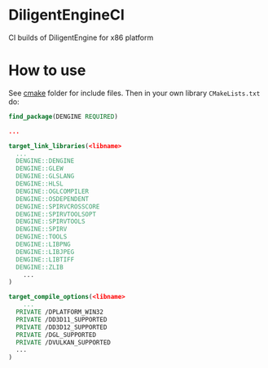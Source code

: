 # DiligentEngineCI
CI builds of DiligentEngine for x86 platform

# How to use

See [cmake](cmake) folder for include files. Then in your own library `CMakeLists.txt` do:

```cmake
find_package(DENGINE REQUIRED)

...

target_link_libraries(<libname>
  ...
  DENGINE::DENGINE
  DENGINE::GLEW
  DENGINE::GLSLANG
  DENGINE::HLSL
  DENGINE::OGLCOMPILER
  DENGINE::OSDEPENDENT
  DENGINE::SPIRVCROSSCORE
  DENGINE::SPIRVTOOLSOPT
  DENGINE::SPIRVTOOLS
  DENGINE::SPIRV
  DENGINE::TOOLS
  DENGINE::LIBPNG
  DENGINE::LIBJPEG
  DENGINE::LIBTIFF
  DENGINE::ZLIB
	...
)

target_compile_options(<libname>
	...
  PRIVATE /DPLATFORM_WIN32
  PRIVATE /DD3D11_SUPPORTED
  PRIVATE /DD3D12_SUPPORTED
  PRIVATE /DGL_SUPPORTED
  PRIVATE /DVULKAN_SUPPORTED
  ...
)
```